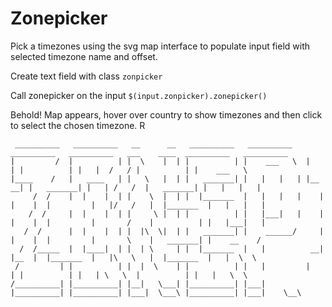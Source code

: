 # Zonepicker

Pick a timezones using the svg map interface to populate input field with selected timezone name and offset. 

Create text field with class `zonpicker`

Call zonepicker on the input `$(input.zonpicker).zonepicker()`

Behold! Map appears, hover over country to show timezones and then click to select the chosen timezone.
R

```
 __________   __________   __      __   __________   __________    __________   __________   ___    ____  __________   __________ 
|         /  |          | |  \    |  | |          | |    ___   \  |          | |          | |   |  /   / |          | |    ___   \
|____    /   |   ____   | |   \   |  | |   _______| |   |   |   | |__      __| |   _______| |   | /   /  |   _______| |   |   |   |
     /  /    |  |    |  | |    \  |  | |  |_______  |   |   |   |    |    |    |  |         |   |/   /   |  |_______  |   |   |   |
    /  /     |  |    |  | |     \ |  | |          | |   |___|   |    |    |    |  |         |       /    |          | |   |___|   |
   /  /      |  |    |  | |  |\  \|  | |   _______| |    ______/     |    |    |  |         |       \    |   _______| |    __    /
  /  /_____  |  |____|  | |  | \     | |  |_______  |   |          __|    |__  |  |_______  |   |\   \   |  |_______  |   |  \  \
 /         | |          | |  |  \    | |          | |   |         |          | |          | |   | \   \  |          | |   |   \  \
/__________| |__________| |__|   \___| |__________| |___|         |__________| |__________| |___|  \___\ |__________| |___|    \__\

```